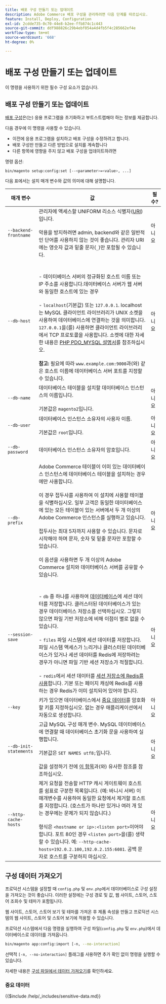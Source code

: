 ```yaml
---
title: 배포 구성 만들기 또는 업데이트
description: Adobe Commerce 배포 구성을 관리하려면 다음 단계를 따르십시오.
feature: Install, Deploy, Configuration
exl-id: 2cdde735-0c70-44e8-b2ee-ffb874c1c443
source-git-commit: ddf988826c29b4ebf054a4d4fb5f4c285662ef4e
workflow-type: tm+mt
source-wordcount: '668'
ht-degree: 0%

---
```


# 배포 구성 만들기 또는 업데이트

이 명령을 사용하기 위한 필수 구성 요소가 없습니다.

## 배포 구성 만들기 또는 업데이트

[배포 구성](../../configuration/reference/deployment-files.md)은(는) 응용 프로그램을 초기화하고 부트스트랩해야 하는 정보를 제공합니다.

다음 경우에 이 명령을 사용할 수 있습니다.

* 이전에 응용 프로그램을 설치하고 배포 구성을 수정하려고 합니다.
* 배포 구성만 만들고 다른 방법으로 설치를 계속합니다
* 다른 항목에 영향을 주지 않고 배포 구성을 업데이트하려면

명령 옵션:

```bash
bin/magento setup:config:set [--<parameter>=<value>, ...]
```

다음 표에서는 설치 매개 변수와 값의 의미에 대해 설명합니다.

| 매개 변수 | 값 | 필수? |
|--- |--- |--- |
| `--backend-frontname` | 관리자에 액세스할 UNIFORM 리소스 식별자([URI](https://www.w3.org/Protocols/rfc2616/rfc2616-sec3.html#sec3.2))입니다.<br><br>악용을 방지하려면 admin, backend와 같은 일반적인 단어를 사용하지 않는 것이 좋습니다. 관리자 URI에는 영숫자 값과 밑줄 문자(`_`)만 포함될 수 있습니다. | 아니요 |
| `--db-host` | <br><br>- 데이터베이스 서버의 정규화된 호스트 이름 또는 IP 주소를 사용합니다.데이터베이스 서버가 웹 서버와 동일한 호스트에 있는 경우 <br><br>- `localhost`(기본값) 또는 `127.0.0.1`. localhost는 MySQL 클라이언트 라이브러리가 UNIX 소켓을 사용하여 데이터베이스에 연결하는 것을 의미합니다. `127.0.0.1`을(를) 사용하면 클라이언트 라이브러리에서 TCP 프로토콜을 사용합니다. 소켓에 대한 자세한 내용은 [PHP PDO_MYSQL 설명서](https://www.php.net/manual/en/ref.pdo-mysql.php)를 참조하십시오.<br><br>**참고:** 필요에 따라 `www.example.com:9000`과(와) 같은 호스트 이름에 데이터베이스 서버 포트를 지정할 수 있습니다. | 아니요 |
| `--db-name` | 데이터베이스 테이블을 설치할 데이터베이스 인스턴스의 이름입니다.<br><br>기본값은 `magento2`입니다. | 아니요 |
| `--db-user` | 데이터베이스 인스턴스 소유자의 사용자 이름.<br><br>기본값은 `root`입니다. | 아니요 |
| `--db-password` | 데이터베이스 인스턴스 소유자의 암호입니다. | 아니요 |
| `--db-prefix` | Adobe Commerce 테이블이 이미 있는 데이터베이스 인스턴스에 데이터베이스 테이블을 설치하는 경우에만 사용합니다.<br><br>이 경우 접두사를 사용하여 이 설치에 사용할 테이블을 식별하십시오. 일부 고객은 동일한 데이터베이스에 있는 모든 테이블이 있는 서버에서 두 개 이상의 Adobe Commerce 인스턴스를 실행하고 있습니다.<br><br>접두사는 최대 5자까지 사용할 수 있습니다. 문자로 시작해야 하며 문자, 숫자 및 밑줄 문자만 포함할 수 있습니다.<br><br>이 옵션을 사용하면 두 개 이상의 Adobe Commerce 설치와 데이터베이스 서버를 공유할 수 있습니다. | 아니요 |
| `--session-save` | <br><br>- `db` 중 하나를 사용하여 [데이터베이스](https://developer.adobe.com/commerce/php/development/cache/partial/database-caching/)에 세션 데이터를 저장합니다. 클러스터된 데이터베이스가 있는 경우 데이터베이스 저장소를 선택하십시오. 그렇지 않으면 파일 기반 저장소에 비해 이점이 별로 없을 수 있습니다.<br><br>- `files` 파일 시스템에 세션 데이터를 저장합니다. 파일 시스템 액세스가 느리거나 클러스터된 데이터베이스가 있거나 세션 데이터를 Redis에 저장하려는 경우가 아니면 파일 기반 세션 저장소가 적절합니다.<br><br>- `redis`에서 세션 데이터를 [세션 저장소에 Redis를 사용](../../configuration/cache/config-redis.md)합니다. 기본 또는 페이지 캐싱에 Redis를 사용하는 경우 Redis가 이미 설치되어 있어야 합니다. | 아니요 |
| `--key` | 키가 있으면 데이터베이스에서 [중요 데이터](#sensitive-data)를 암호화할 키를 지정하십시오. 없는 경우 애플리케이션에서 자동으로 생성합니다. | 아니요 |
| `--db-init-statements` | 고급 MySQL 구성 매개 변수. MySQL 데이터베이스에 연결할 때 데이터베이스 초기화 문을 사용하여 실행합니다.<br><br>기본값은 `SET NAMES utf8;`입니다.<br><br>값을 설정하기 전에 [이 항목](https://dev.mysql.com/doc/refman/5.6/en/server-options.html)과(와) 유사한 참조를 참조하십시오. | 아니요 |
| `--http-cache-hosts` | 제거 요청을 전송할 HTTP 캐시 게이트웨이 호스트를 쉼표로 구분한 목록입니다. (예: 바니시 서버) 이 매개변수를 사용하여 동일한 요청에서 제거할 호스트를 지정합니다. (호스트가 하나만 있거나 여러 개 있는 경우에는 문제가 되지 않습니다.)<br><br>형식은 `<hostname or ip>:<listen port>`이어야 합니다. 포트 80인 경우 `<listen port>`을(를) 생략할 수 있습니다. 예: `--http-cache-hosts=192.0.2.100,192.0.2.155:6081`. 공백 문자로 호스트를 구분하지 마십시오. | 아니요 |

## 구성 데이터 가져오기

프로덕션 시스템을 설정할 때 `config.php` 및 `env.php`에서 데이터베이스로 구성 설정을 가져오는 것이 좋습니다.
이러한 설정에는 구성 경로 및 값, 웹 사이트, 스토어, 스토어 조회수 및 테마가 포함됩니다.

웹 사이트, 스토어, 스토어 보기 및 테마를 가져온 후 제품 속성을 만들고 프로덕션 시스템의 웹 사이트, 스토어 및 스토어 보기에 적용할 수 있습니다.

프로덕션 시스템에서 다음 명령을 실행하여 구성 파일(`config.php` 및 `env.php`)에서 데이터베이스로 데이터를 가져옵니다.

```bash
bin/magento app:config:import [-n, --no-interaction]
```

선택적 `[-n, --no-interaction]` 플래그를 사용하면 추가 확인 없이 명령을 실행할 수 있습니다.

자세한 내용은 [구성 파일에서 데이터 가져오기](../../configuration/cli/import-configuration.md)를 확인하세요.

### 중요 데이터

{{$include /help/_includes/sensitive-data.md}}
